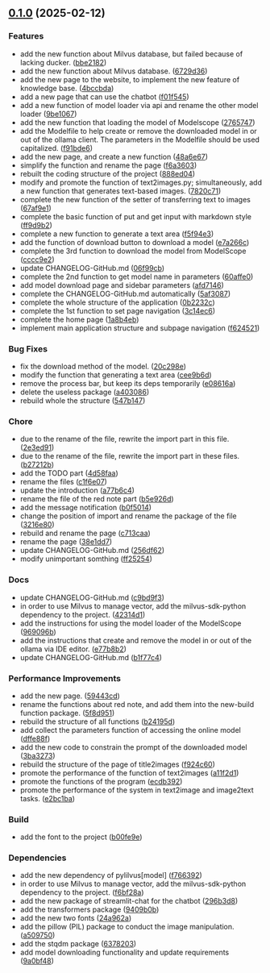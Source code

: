 <!-- insertion marker -->
<a name="0.1.0"></a>

## [0.1.0](https://github.com///compare/be2391ecf9ec39e3abc1f9d9bfff49c24c89a878...0.1.0) (2025-02-12)

### Features

- add the new function about Milvus database, but failed because of lacking ducker. ([bbe2182](https://github.com///commit/bbe21828b492d967737b4c135f82f634ba662be1))
- add the new function about Milvus database. ([6729d36](https://github.com///commit/6729d3603ec443f8759c963ec1d320baefdc9ea8))
- add the new page to the website, to implement the new feature of knowledge base. ([4bccbda](https://github.com///commit/4bccbda1add60d312ef7871d4132a7f219e9acb8))
- add a new page that can use the chatbot ([f01f545](https://github.com///commit/f01f5457ac3e61478a4ecdfb2d39fc3913f601b4))
- add a new function of model loader via api and rename the other model loader ([9be1067](https://github.com///commit/9be1067d5d86fcdb1a93fc1efdbe53f617d88984))
- add the new function that loading the model of Modelscope ([2765747](https://github.com///commit/2765747ab12a99a21d90d4da6889306645525715))
- add the Modelfile to help create or remove the downloaded model in or out of the ollama client. The parameters in the Modelfile should be used capitalized. ([f91bde6](https://github.com///commit/f91bde6d6a00a3bb6b133ee16e76985a0a94dde7))
- add the new page, and create a new function ([48a6e67](https://github.com///commit/48a6e67c8e388aeeb96a8f63b9ad491a79c7bf5b))
- simplify the function and rename the page ([f6a3603](https://github.com///commit/f6a360332f3aaab187c766ec365af958c188fe25))
- rebuilt the coding structure of the project ([888ed04](https://github.com///commit/888ed0478752f73e9eecac398e4646057ac12326))
- modify and promote the function of text2images.py; simultaneously, add a new function that generates text-based images. ([7820c71](https://github.com///commit/7820c7176faa4ee4c5640b9efd3e04bfd636e845))
- complete the new function of the setter of transferring text to images ([67af9e1](https://github.com///commit/67af9e1130280d287293e3175598441e4829f3d0))
- complete the basic function of put and get input with markdown style ([ff9d9b2](https://github.com///commit/ff9d9b219cae12e7fcbc1158a75de637d4975883))
- complete a new function to generate a text area ([f5f94e3](https://github.com///commit/f5f94e3454e136aacf1f1edee8b99d3d9b6b8ad9))
- add the function of download button to download a model ([e7a266c](https://github.com///commit/e7a266cb5aace75beadd4c182d7254bfb3b07a7d))
- complete the 3rd function to download the model from ModelScope ([cccc9e2](https://github.com///commit/cccc9e25e029e99f99f6cd6a03f35b5262047772))
- update CHANGELOG-GitHub.md ([06f99cb](https://github.com///commit/06f99cb0141e78bbcf4c0cd22b53b7bb34002ae5))
- complete the 2nd function to get model name in parameters ([60affe0](https://github.com///commit/60affe032137953dfe8f62a620bbbfe67c365d00))
- add model download page and sidebar parameters ([afd7146](https://github.com///commit/afd71465bcb2be33e9edf61d66a15098adcd5d9f))
- complete the CHANGELOG-GitHub.md automatically ([5af3087](https://github.com///commit/5af30873260716ddde673ef019626e222284b68e))
- complete the whole structure of the application ([0b2232c](https://github.com///commit/0b2232cc655f9028cf3773c4c78c8318ceb05f70))
- complete the 1st function to set page navigation ([3c14ec6](https://github.com///commit/3c14ec60c4678ffcbd977ff82a518eed49a6675c))
- complete the home page ([1a8b4eb](https://github.com///commit/1a8b4eb9de2d4f94bbf40e97df47532192e23c05))
- implement main application structure and subpage navigation ([f624521](https://github.com///commit/f624521572e9f70a150e8f877afa1f281e2ccd68))

### Bug Fixes

- fix the download method of the model. ([20c298e](https://github.com///commit/20c298e9ac9bc4343d5f82ef487181674ecac694))
- modify the function that generating a text area ([cee9b6d](https://github.com///commit/cee9b6d94fe387b89992c09414090e350757a2eb))
- remove the process bar, but keep its deps temporarily ([e08616a](https://github.com///commit/e08616ac818bf22472fc3dad5165654014720230))
- delete the useless package ([a403086](https://github.com///commit/a403086eee12445e8f625c642e26b6133157feb6))
- rebuild whole the structure ([547b147](https://github.com///commit/547b1472f1d8b89377570ceffd3c1f0745d03e68))

### Chore

- due to the rename of the file, rewrite the import part in this file. ([2e3ed91](https://github.com///commit/2e3ed91a273f73ecf7e471a5e5f1561abb7fc854))
- due to the rename of the file, rewrite the import part in these files. ([b27212b](https://github.com///commit/b27212b9f81868038e95aa4de5073b9bd0976b07))
- add the TODO part ([4d58faa](https://github.com///commit/4d58faa102598dc764e85e711d342bd171475607))
- rename the files ([c1f6e07](https://github.com///commit/c1f6e07bb893f9a8083875ac662c07e884b7d65f))
- update the introduction ([a77b6c4](https://github.com///commit/a77b6c4d1074e9c3f1abbc97f36df46f285f3092))
- rename the file of the red note part ([b5e926d](https://github.com///commit/b5e926d8b5a4188957cc7b30b772fd7abaf4e09e))
- add the message notification ([b0f5014](https://github.com///commit/b0f5014e4b285fc9742f40c075f2ccf25f916c74))
- change the position of import and rename the package of the file ([3216e80](https://github.com///commit/3216e802f2b350a0e1d84188d295e978bb987494))
- rebuild and rename the page ([c713caa](https://github.com///commit/c713caae73c3180d27b78fa5a6f5858bba5a9421))
- rename the page ([38e1dd7](https://github.com///commit/38e1dd7043a8b153f4e7a97fcfb90256c165a399))
- update CHANGELOG-GitHub.md ([256df62](https://github.com///commit/256df6236ab4c52d851a0ab539693b49d2855e29))
- modify unimportant somthing ([ff25254](https://github.com///commit/ff252548957d972620e1ae7ea0793857ebee0674))

### Docs

- update CHANGELOG-GitHub.md ([c9bd9f3](https://github.com///commit/c9bd9f3282d288fe090bdda3888ee1bcd2eb787a))
- in order to use Milvus to manage vector, add the milvus-sdk-python dependency to the project. ([42314d1](https://github.com///commit/42314d12cad02b8221263855db0326400cef232f))
- add the instructions for using the model loader of the ModelScope ([969096b](https://github.com///commit/969096b9518bc5b80a9a63a97206b91855f1ad4c))
- add the instructions that create and remove the model in or out of the ollama via IDE editor. ([e77b8b2](https://github.com///commit/e77b8b251b62d5a41c1eccab1cfb5a95f3542598))
- update CHANGELOG-GitHub.md ([b1f77c4](https://github.com///commit/b1f77c4442bd93381324e35dcc48ad25ff372e19))

### Performance Improvements

- add the new page. ([59443cd](https://github.com///commit/59443cd93685c61312910b810825ab89d9124105))
- rename the functions about red note, and add them into the new-build function package. ([5f8d951](https://github.com///commit/5f8d95126fef0d0720559328fd5be86a92dd9f73))
- rebuild the structure of all functions ([b24195d](https://github.com///commit/b24195d91d819ccd66bae7d18a20163114663139))
- add collect the parameters function of accessing the online model ([dffe88f](https://github.com///commit/dffe88f77d4858aeb91312513a73ded4e1dfd9b3))
- add the new code to constrain the prompt of the downloaded model ([3ba3273](https://github.com///commit/3ba32733709c3f2e71a6a440e42fd098cabb2809))
- rebuild the structure of the page of title2images ([f924c60](https://github.com///commit/f924c60f86db6b847cc77a5147a0e8a5d9ea172d))
- promote the performance of the function of text2images ([a11f2d1](https://github.com///commit/a11f2d1947a40cd4db1ac856e2b35bc2779cb4d7))
- promote the functions of the program ([ecdb392](https://github.com///commit/ecdb39284ad292649657147fb5f27079678d9d5c))
- promote the performance of the system in text2image and image2text tasks. ([e2bc1ba](https://github.com///commit/e2bc1ba7b751a5406255b6218b7d552b72ec5a86))

### Build

- add the font to the project ([b00fe9e](https://github.com///commit/b00fe9ed704dbcd80e10c60fc87e503fe13b209b))

### Dependencies

- add the new dependency of pylilvus[model] ([f766392](https://github.com///commit/f766392b9ab833bfef34a23efeb217daef06cc32))
- in order to use Milvus to manage vector, add the milvus-sdk-python dependency to the project. ([f6bf28a](https://github.com///commit/f6bf28aa3ebd605aad054c9b35161cd9686ca3b2))
- add the new package of streamlit-chat for the chatbot ([296b3d8](https://github.com///commit/296b3d8c5d297f6e4cf17737a791d423cc6b3ad7))
- add the transformers package ([9409b0b](https://github.com///commit/9409b0b79d94900353b1255da262805c02b7bfb7))
- add the new two fonts ([24a962a](https://github.com///commit/24a962aa221aa683eec674404a387920c6591223))
- add the pillow (PIL) package to conduct the image manipulation. ([a509750](https://github.com///commit/a509750b0b7095c9addf748788377d85091cfad9))
- add the stqdm package ([6378203](https://github.com///commit/63782038306c4ccf649a7475509c31a96da214cc))
- add model downloading functionality and update requirements ([9a0bf48](https://github.com///commit/9a0bf48fd2d47632eb920859b299bdf4686a487f))

